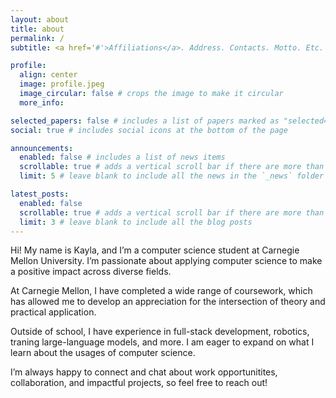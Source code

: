 ```yaml
---
layout: about
title: about
permalink: /
subtitle: <a href='#'>Affiliations</a>. Address. Contacts. Motto. Etc.

profile:
  align: center
  image: profile.jpeg
  image_circular: false # crops the image to make it circular
  more_info:

selected_papers: false # includes a list of papers marked as "selected={true}"
social: true # includes social icons at the bottom of the page

announcements:
  enabled: false # includes a list of news items
  scrollable: true # adds a vertical scroll bar if there are more than 3 news items
  limit: 5 # leave blank to include all the news in the `_news` folder

latest_posts:
  enabled: false
  scrollable: true # adds a vertical scroll bar if there are more than 3 new posts items
  limit: 3 # leave blank to include all the blog posts
---
```


Hi! My name is Kayla, and I’m a computer science student at Carnegie Mellon University. I’m passionate about applying computer science to make a positive impact across diverse fields.

At Carnegie Mellon, I have completed a wide range of coursework, which has allowed me to develop an appreciation for the intersection of theory and practical application.

Outside of school, I have experience in full-stack development, robotics, traning large-language models, and more. I am eager to expand on what I learn about the usages of computer science.

I’m always happy to connect and chat about work opportunitites, collaboration, and impactful projects, so feel free to reach out!
